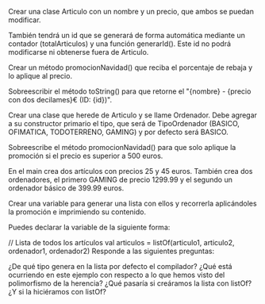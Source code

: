 Crear una clase Articulo con un nombre y un precio, que ambos se puedan modificar.

También tendrá un id que se generará de forma automática mediante un contador (totalArticulos) y una función generarId(). 
Este id no podrá modificarse ni obtenerse fuera de Articulo.

Crear un método promocionNavidad() que reciba el porcentaje de rebaja y lo aplique al precio.

Sobreescribir el método toString() para que retorne el "{nombre} - {precio con dos decilames}€ (ID: {id})".

Crear una clase que herede de Articulo y se llame Ordenador. Debe agregar a su constructor primario el tipo, que será 
de TipoOrdenador (BASICO, OFIMATICA, TODOTERRENO, GAMING) y por defecto será BASICO.

Sobreescribe el método promocionNavidad() para que solo aplique la promoción si el precio es superior a 500 euros.

En el main crea dos artículos con precios 25 y 45 euros. También crea dos ordenadores, el primero GAMING de precio 
1299.99 y el segundo un ordenador básico de 399.99 euros.

Crear una variable para generar una lista con ellos y recorrerla aplicándoles la promoción e imprimiendo su contenido.

Puedes declarar la variable de la siguiente forma:

// Lista de todos los artículos
val articulos = listOf(articulo1, articulo2, ordenador1, ordenador2)
Responde a las siguientes preguntas:

¿De qué tipo genera en la lista por defecto el compilador?
¿Qué está ocurriendo en este ejemplo con respecto a lo que hemos visto del polimorfismo de la herencia?
¿Qué pasaría si creáramos la lista con listOf<Ordenador>? ¿Y si la hiciéramos con listOf<Any>? 